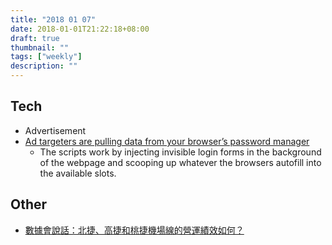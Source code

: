 ```yaml
---
title: "2018 01 07"
date: 2018-01-01T21:22:18+08:00
draft: true
thumbnail: ""
tags: ["weekly"]
description: ""
---
```


## Tech

* Advertisement
 * [Ad targeters are pulling data from your browser’s password manager](https://www.theverge.com/2017/12/30/16829804/browser-password-manager-adthink-princeton-research)
     * The scripts work by injecting invisible login forms in the background of the webpage and scooping up whatever the browsers autofill into the available slots.

## Other

* [數據會說話：北捷、高捷和桃捷機場線的營運績效如何？](https://www.thenewslens.com/article/86359)
